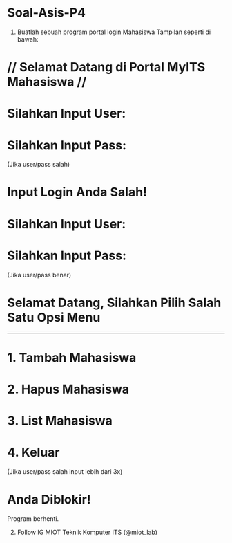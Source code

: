 # Soal-Asis-P4

1. Buatlah sebuah program portal login Mahasiswa
Tampilan seperti di bawah:

# // Selamat Datang di Portal MyITS Mahasiswa //
# Silahkan Input User: 
# Silahkan Input Pass: 

(Jika user/pass salah)
# Input Login Anda Salah!
# Silahkan Input User: 
# Silahkan Input Pass: 

(Jika user/pass benar)
# Selamat Datang, Silahkan Pilih Salah Satu Opsi Menu
------------------------------------------------------
# 1. Tambah Mahasiswa
# 2. Hapus Mahasiswa
# 3. List Mahasiswa
# 4. Keluar

(Jika user/pass salah input lebih dari 3x)
# Anda Diblokir!
Program berhenti.

2. Follow IG MIOT Teknik Komputer ITS (@miot_lab)
